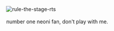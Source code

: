 ㅤㅤㅤㅤㅤ![rule-the-stage-rts](https://github.com/user-attachments/assets/64f7027c-239f-4e6d-971b-6e7ab478c849)


ㅤㅤㅤㅤㅤnumber one neoni fan,  don't play with me.
